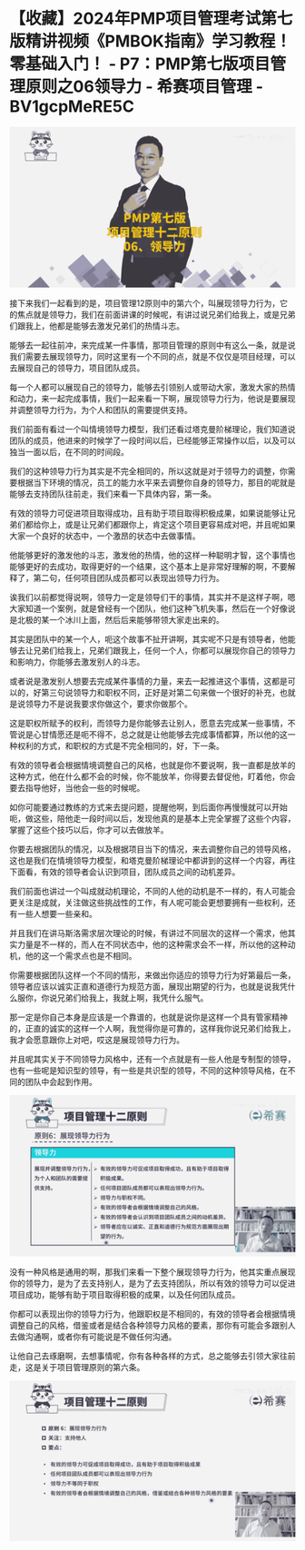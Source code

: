 # 【收藏】2024年PMP项目管理考试第七版精讲视频《PMBOK指南》学习教程！零基础入门！ - P7：PMP第七版项目管理原则之06领导力 - 希赛项目管理 - BV1gcpMeRE5C

![](img/0c0217159e7069bf5e7a4f031966b152_0.png)

接下来我们一起看到的是，项目管理12原则中的第六个，叫展现领导力行为，它的焦点就是领导力，我们在前面讲课的时候呢，有讲过说兄弟们给我上，或是兄弟们跟我上，他都是能够去激发兄弟们的热情斗志。

能够去一起往前冲，来完成某一件事情，那项目管理的原则中有这么一条，就是说我们需要去展现领导力，同时这里有一个不同的点，就是不仅仅是项目经理，可以去展现自己的领导力，项目团队成员。

每一个人都可以展现自己的领导力，能够去引领别人或带动大家，激发大家的热情和动力，来一起完成事情，我们一起来看一下啊，展现领导力行为，他说是要展现并调整领导力行为，为个人和团队的需要提供支持。

我们前面有看过一个叫情境领导力模型，我们还看过塔克曼阶梯理论，我们知道说团队的成员，他进来的时候学了一段时间以后，已经能够正常操作以后，以及可以独当一面以后，在不同的时间段。

我们的这种领导力行为其实是不完全相同的，所以这就是对于领导力的调整，你需要根据当下环境的情况，员工的能力水平来去调整你自身的领导力，那目的呢就是能够去支持团队往前走，我们来看一下具体内容，第一条。

有效的领导力可促进项目取得成功，且有助于项目取得积极成果，如果说能够让兄弟们都给你上，或是让兄弟们都跟你上，肯定这个项目更容易成对吧，并且呢如果大家一个良好的状态中，一个激昂的状态中去做事情。

他能够更好的激发他的斗志，激发他的热情，他的这样一种聪明才智，这个事情也能够更好的去成功，取得更好的一个结果，这个基本上是非常好理解的啊，不要解释了，第二句，任何项目团队成员都可以表现出领导力行为。

诶我们以前都觉得说啊，领导力一定是领导们干的事情，其实并不是这样子啊，嗯大家知道一个案例，就是曾经有一个团队，他们这种飞机失事，然后在一个好像说是北极的某一个冰川上面，然后后来能够带领大家走出来的。

其实是团队中的某一个人，呃这个故事不扯开讲啊，其实呢不只是有领导者，他能够去让兄弟们给我上，兄弟们跟我上，任何一个人，你都可以展现你自己的领导力和影响力，你能够去激发别人的斗志。

或者说是激发别人想要去完成某件事情的力量，来去一起推进这个事情，这都是可以的，好第三句说领导力和职权不同，正好是对第二句来做一个很好的补充，也就是说领导力不是说我要求你做这个，要求你做那个。

这是职权所赋予的权利，而领导力是你能够去让别人，愿意去完成某一些事情，不管说是心甘情愿还是呃不得不，总之就是让他能够去完成事情都算，所以他的这一种权利的方式，和职权的方式是不完全相同的，好，下一条。

有效的领导者会根据情境调整自己的风格，也就是你不要说啊，我一直都是放羊的这种方式，他在什么都不会的时候，你不能放羊，你得要去督促他，盯着他，你会要去指导他好，当他会一些的时候呢。

如你可能要通过教练的方式来去提问题，提醒他啊，到后面你再慢慢就可以开始呃，做这些，陪他走一段时间以后，发现他真的是基本上完全掌握了这些个内容，掌握了这些个技巧以后，你才可以去做放羊。

你要去根据团队的情况，以及根据项目当下的情况，来去调整你自己的领导风格，这也是我们在情境领导力模型，和塔克曼阶梯理论中都讲到的这样一个内容，再往下面看，有效的领导者会认识到项目，团队成员之间的动机差异。

我们前面也讲过一个叫成就动机理论，不同的人他的动机是不一样的，有人可能会更关注是成就，关注做这些挑战性的工作，有人呢可能会更想要拥有一些权利，还有一些人想要一些亲和。

并且我们在讲马斯洛需求层次理论的时候，有讲过不同层次的这样一个需求，他其实力量是不一样的，而人在不同状态中，他的这种需求会不一样，所以他的这种动机，他的这一个需求点也是不相同。

你需要根据团队这样一个不同的情形，来做出你适应的领导力行为好第最后一条，领导者应该以诚实正直和道德行为规范方面，展现出期望的行为，也就是说我凭什么服你，你说兄弟们给我上，我就上啊，我凭什么服气。

那一定是你自己本身是应该是一个靠谱的，也就是说你是这样一个具有管家精神的，正直的诚实的这样一个人啊，我觉得你是可靠的，这样我你说兄弟们给我上，我才会愿意跟你上对吧，哎这是展现领导力行为。

并且呢其实关于不同领导力风格中，还有一个点就是有一些人他是专制型的领导，也有一些呢是知识型的领导，有一些是共识型的领导，不同的这种领导风格，在不同的团队中会起到作用。



![](img/0c0217159e7069bf5e7a4f031966b152_2.png)

没有一种风格是通用的啊，那我们来看一下整个展现领导力行为，他其实重点展现你的领导力，是为了去支持别人，是为了去支持团队，所以有效的领导力可以促进项目成功，能够有助于项目取得积极的成果，以及任何团队成员。

你都可以表现出你的领导力行为，他跟职权是不相同的，有效的领导者会根据情境调整自己的风格，借鉴或者是结合各种领导力风格的要素，那你有可能会多跟别人去做沟通啊，或者你有可能说是不做任何沟通。

让他自己去琢磨啊，去想事情呢，你有各种各样的方式，总之能够去引领大家往前走，这是关于项目管理原则的第六条。



![](img/0c0217159e7069bf5e7a4f031966b152_4.png)